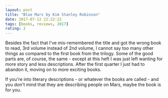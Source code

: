 ```yaml
---
layout: post
title: "Blue Mars by Kim Stanley Robinson"
date: 2017-07-12 22:22:22
tags: [books, reviews, 2017]
rating: 2
---
```


Besides the fact that I've mis-remembered the title and got the wrong book to read, 3rd volume instead of 2nd volume, I cannot say too many other things as compared to the first book from the trilogy. Some of the good parts are, of course, the same - except at this heft I was just left wanting for more story and less descriptions. After the first quarter I just had to abandon it, moving on to more exciting books.

If you're into literary descriptions - or whatever the books are called - and you don't mind that they are describing people on Mars, maybe the book is for you.
